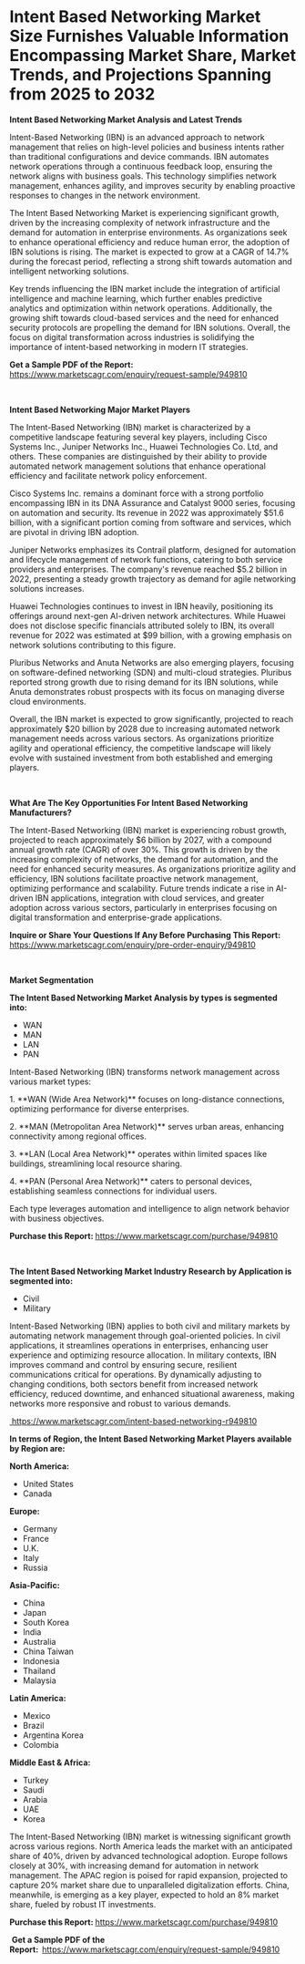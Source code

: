 <p><h1>Intent Based Networking Market Size Furnishes Valuable Information Encompassing Market Share, Market Trends, and Projections Spanning from 2025 to 2032</h1></p><p><strong>Intent Based Networking Market Analysis and Latest Trends</strong></p>
<p><p>Intent-Based Networking (IBN) is an advanced approach to network management that relies on high-level policies and business intents rather than traditional configurations and device commands. IBN automates network operations through a continuous feedback loop, ensuring the network aligns with business goals. This technology simplifies network management, enhances agility, and improves security by enabling proactive responses to changes in the network environment.</p><p>The Intent Based Networking Market is experiencing significant growth, driven by the increasing complexity of network infrastructure and the demand for automation in enterprise environments. As organizations seek to enhance operational efficiency and reduce human error, the adoption of IBN solutions is rising. The market is expected to grow at a CAGR of 14.7% during the forecast period, reflecting a strong shift towards automation and intelligent networking solutions.</p><p>Key trends influencing the IBN market include the integration of artificial intelligence and machine learning, which further enables predictive analytics and optimization within network operations. Additionally, the growing shift towards cloud-based services and the need for enhanced security protocols are propelling the demand for IBN solutions. Overall, the focus on digital transformation across industries is solidifying the importance of intent-based networking in modern IT strategies.</p></p>
<p><strong>Get a Sample PDF of the Report:&nbsp;</strong> <a href="https://www.marketscagr.com/enquiry/request-sample/949810?utm_campaign=2940&utm_medium=2&utm_source=Github&utm_content=ia&utm_term=16042025&utm_id=intent-based-networking">https://www.marketscagr.com/enquiry/request-sample/949810</a></p>
<p>&nbsp;</p>
<p><strong>Intent Based Networking Major Market Players</strong></p>
<p><p>The Intent-Based Networking (IBN) market is characterized by a competitive landscape featuring several key players, including Cisco Systems Inc., Juniper Networks Inc., Huawei Technologies Co. Ltd, and others. These companies are distinguished by their ability to provide automated network management solutions that enhance operational efficiency and facilitate network policy enforcement.</p><p>Cisco Systems Inc. remains a dominant force with a strong portfolio encompassing IBN in its DNA Assurance and Catalyst 9000 series, focusing on automation and security. Its revenue in 2022 was approximately $51.6 billion, with a significant portion coming from software and services, which are pivotal in driving IBN adoption.</p><p>Juniper Networks emphasizes its Contrail platform, designed for automation and lifecycle management of network functions, catering to both service providers and enterprises. The company's revenue reached $5.2 billion in 2022, presenting a steady growth trajectory as demand for agile networking solutions increases.</p><p>Huawei Technologies continues to invest in IBN heavily, positioning its offerings around next-gen AI-driven network architectures. While Huawei does not disclose specific financials attributed solely to IBN, its overall revenue for 2022 was estimated at $99 billion, with a growing emphasis on network solutions contributing to this figure.</p><p>Pluribus Networks and Anuta Networks are also emerging players, focusing on software-defined networking (SDN) and multi-cloud strategies. Pluribus reported strong growth due to rising demand for its IBN solutions, while Anuta demonstrates robust prospects with its focus on managing diverse cloud environments.</p><p>Overall, the IBN market is expected to grow significantly, projected to reach approximately $20 billion by 2028 due to increasing automated network management needs across various sectors. As organizations prioritize agility and operational efficiency, the competitive landscape will likely evolve with sustained investment from both established and emerging players.</p></p>
<p>&nbsp;</p>
<p><strong>What Are The Key Opportunities For Intent Based Networking Manufacturers?</strong></p>
<p><p>The Intent-Based Networking (IBN) market is experiencing robust growth, projected to reach approximately $6 billion by 2027, with a compound annual growth rate (CAGR) of over 30%. This growth is driven by the increasing complexity of networks, the demand for automation, and the need for enhanced security measures. As organizations prioritize agility and efficiency, IBN solutions facilitate proactive network management, optimizing performance and scalability. Future trends indicate a rise in AI-driven IBN applications, integration with cloud services, and greater adoption across various sectors, particularly in enterprises focusing on digital transformation and enterprise-grade applications.</p></p>
<p><strong>Inquire or Share Your Questions If Any Before Purchasing This Report:</strong> <a href="https://www.marketscagr.com/enquiry/pre-order-enquiry/949810?utm_campaign=2940&utm_medium=2&utm_source=Github&utm_content=ia&utm_term=16042025&utm_id=intent-based-networking">https://www.marketscagr.com/enquiry/pre-order-enquiry/949810</a></p>
<p>&nbsp;</p>
<p><strong>Market Segmentation</strong></p>
<p><strong>The Intent Based Networking Market Analysis by types is segmented into:</strong></p>
<p><ul><li>WAN</li><li>MAN</li><li>LAN</li><li>PAN</li></ul></p>
<p><p>Intent-Based Networking (IBN) transforms network management across various market types: </p><p>1. **WAN (Wide Area Network)** focuses on long-distance connections, optimizing performance for diverse enterprises.</p><p> </p><p>2. **MAN (Metropolitan Area Network)** serves urban areas, enhancing connectivity among regional offices.</p><p>3. **LAN (Local Area Network)** operates within limited spaces like buildings, streamlining local resource sharing.</p><p>4. **PAN (Personal Area Network)** caters to personal devices, establishing seamless connections for individual users.</p><p>Each type leverages automation and intelligence to align network behavior with business objectives.</p></p>
<p><strong>Purchase this Report:&nbsp;</strong><a href="https://www.marketscagr.com/purchase/949810?utm_campaign=2940&utm_medium=2&utm_source=Github&utm_content=ia&utm_term=16042025&utm_id=intent-based-networking">https://www.marketscagr.com/purchase/949810</a></p>
<p>&nbsp;</p>
<p><strong>The Intent Based Networking Market Industry Research by Application is segmented into:</strong></p>
<p><ul><li>Civil</li><li>Military</li></ul></p>
<p><p>Intent-Based Networking (IBN) applies to both civil and military markets by automating network management through goal-oriented policies. In civil applications, it streamlines operations in enterprises, enhancing user experience and optimizing resource allocation. In military contexts, IBN improves command and control by ensuring secure, resilient communications critical for operations. By dynamically adjusting to changing conditions, both sectors benefit from increased network efficiency, reduced downtime, and enhanced situational awareness, making networks more responsive and robust to various demands.</p></p>
<p><a href="https://www.marketscagr.com/intent-based-networking-r949810?utm_campaign=2940&utm_medium=2&utm_source=Github&utm_content=ia&utm_term=16042025&utm_id=intent-based-networking">&nbsp;https://www.marketscagr.com/intent-based-networking-r949810</a></p>
<p><strong>In terms of Region, the Intent Based Networking Market Players available by Region are:</strong></p>
<p>
    <p> <strong> North America: </strong>
        <ul>
            <li>United States</li>
            <li>Canada</li>
        </ul>
        </p> 
    <p> <strong> Europe: </strong>
        <ul>
            <li>Germany</li>
            <li>France</li>
            <li>U.K.</li>
            <li>Italy</li>
            <li>Russia</li>
        </ul>
        </p> 
    <p> <strong> Asia-Pacific: </strong>
        <ul>
            <li>China</li>
            <li>Japan</li>
            <li>South Korea</li>
            <li>India</li>
            <li>Australia</li>
            <li>China Taiwan</li>
            <li>Indonesia</li>
            <li>Thailand</li>
            <li>Malaysia</li>
        </ul>
        </p> 
    <p> <strong> Latin America: </strong>
        <ul>
            <li>Mexico</li>
            <li>Brazil</li>
            <li>Argentina Korea</li>
            <li>Colombia</li>
        </ul>
        </p> 
    <p> <strong> Middle East & Africa: </strong>
        <ul>
            <li>Turkey</li>
            <li>Saudi</li>
            <li>Arabia</li>
            <li>UAE</li>
            <li>Korea</li>
        </ul>
    </p>
    </p>
<p><p>The Intent-Based Networking (IBN) market is witnessing significant growth across various regions. North America leads the market with an anticipated share of 40%, driven by advanced technological adoption. Europe follows closely at 30%, with increasing demand for automation in network management. The APAC region is poised for rapid expansion, projected to capture 20% market share due to unparalleled digitalization efforts. China, meanwhile, is emerging as a key player, expected to hold an 8% market share, fueled by robust IT investments.</p></p>
<p><strong>Purchase this Report: </strong><a href="https://www.marketscagr.com/purchase/949810?utm_campaign=2940&utm_medium=2&utm_source=Github&utm_content=ia&utm_term=16042025&utm_id=intent-based-networking">https://www.marketscagr.com/purchase/949810</a></p>
<p>&nbsp;<strong>Get a Sample PDF of the Report:&nbsp;&nbsp;</strong><a href="https://www.marketscagr.com/enquiry/request-sample/949810?utm_campaign=2940&utm_medium=2&utm_source=Github&utm_content=ia&utm_term=16042025&utm_id=intent-based-networking">https://www.marketscagr.com/enquiry/request-sample/949810</a></p>
<p><strong></strong></p>
<p><p></p><p></p><p></p></p>